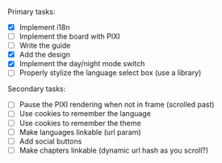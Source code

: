 Primary tasks:

- [x] Implement i18n
- [ ] Implement the board with PIXI
- [ ] Write the guide
- [x] Add the design
- [x] Implement the day/night mode switch
- [ ] Properly stylize the language select box (use a library)

Secondary tasks:

- [ ] Pause the PIXI rendering when not in frame (scrolled past)
- [ ] Use cookies to remember the language
- [ ] Use cookies to remember the theme
- [ ] Make languages linkable (url param)
- [ ] Add social buttons
- [ ] Make chapters linkable (dynamic url hash as you scroll?)